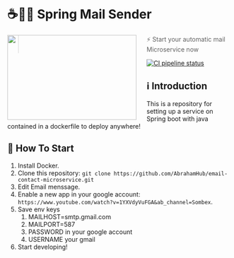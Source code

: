 # ☕🍃📨 Spring Mail Sender

<img src="https://mkyong.com/wp-content/uploads/2019/04/spring-send-email.png" align="left" width="292px" height="192px"/>
<img align="left" width="0" height="192px" hspace="10"/>

> ⚡ Start your automatic mail Microservice now

[![CI pipeline status](https://github.com/CodelyTV/java-ddd-skeleton/workflows/CI/badge.svg)](https://github.com/CodelyTV/java-ddd-skeleton/actions)

## ℹ️ Introduction

This is a repository for setting up a service on Spring boot with java contained in a dockerfile to deploy anywhere!

## 🏁 How To Start

1. Install Docker.
2. Clone this repository: `git clone https://github.com/AbrahamHub/email-contact-microservice.git`
3. Edit Email menssage.
4. Enable a new app in your google account: `https://www.youtube.com/watch?v=1YXVdyVuFGA&ab_channel=Sombex`.
5. Save env keys
   1. MAILHOST=smtp.gmail.com
   2. MAILPORT=587
   3. PASSWORD in your google account
   4. USERNAME your gmail
6. Start developing!